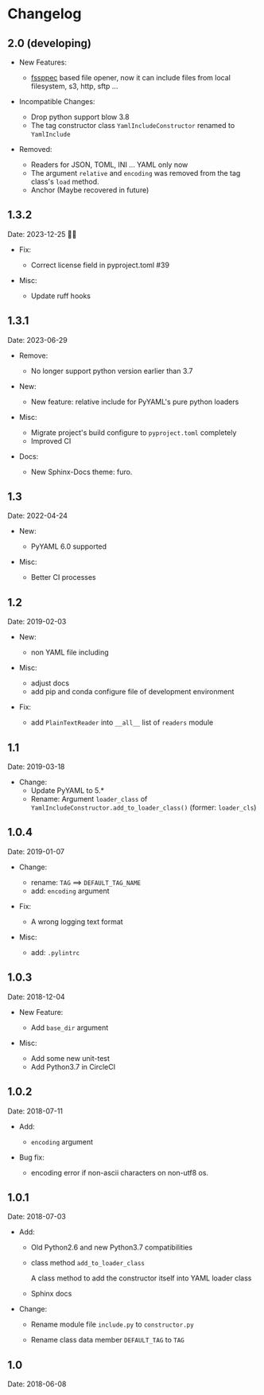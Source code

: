 # Changelog

## 2.0 (developing)

- New Features:
  - [fssppec][] based file opener, now it can include files from local filesystem, s3, http, sftp ...

- Incompatible Changes:
  - Drop python support blow 3.8
  - The tag constructor class `YamlIncludeConstructor` renamed to `YamlInclude`

- Removed:
  - Readers for JSON, TOML, INI ... YAML only now
  - The argument `relative` and `encoding`  was removed from the tag class's `load` method.
  - Anchor (Maybe recovered in future)

## 1.3.2

Date: 2023-12-25 🎅🤶

- Fix:
  - Correct license field in pyproject.toml #39

- Misc:
  - Update ruff hooks

## 1.3.1

Date: 2023-06-29

- Remove:
  - No longer support python version earlier than 3.7

- New:
  - New feature: relative include for PyYAML's pure python loaders

- Misc:
  - Migrate project's build configure to `pyproject.toml` completely
  - Improved CI

- Docs:
  - New Sphinx-Docs theme: furo.

## 1.3

Date: 2022-04-24

- New:
  - PyYAML 6.0 supported

- Misc:
  - Better CI processes

## 1.2

Date: 2019-02-03

- New:
  - non YAML file including

- Misc:
  - adjust docs
  - add pip and conda configure file of development environment

- Fix:
  - add `PlainTextReader` into `__all__` list of `readers` module

## 1.1

Date: 2019-03-18

- Change:
  - Update PyYAML to 5.*
  - Rename: Argument `loader_class` of `YamlIncludeConstructor.add_to_loader_class()` (former: `loader_cls`)

## 1.0.4

Date: 2019-01-07

- Change:

  - rename: `TAG` ==> `DEFAULT_TAG_NAME`
  - add: `encoding` argument

- Fix:

  - A wrong logging text format

- Misc:

  - add: `.pylintrc`

## 1.0.3

Date: 2018-12-04

- New Feature:

  - Add `base_dir` argument

- Misc:

  - Add some new unit-test
  - Add Python3.7 in CircleCI

## 1.0.2

Date: 2018-07-11

- Add:

  - `encoding` argument

- Bug fix:

  - encoding error if non-ascii characters on non-utf8 os.

## 1.0.1

Date: 2018-07-03

- Add:

  - Old Python2.6 and new Python3.7 compatibilities

  - class method `add_to_loader_class`

    A class method to add the constructor itself into YAML loader class

  - Sphinx docs

- Change:

  - Rename module file `include.py` to `constructor.py`

  - Rename class data member `DEFAULT_TAG` to `TAG`

## 1.0

Date: 2018-06-08

[fssppec]: https://github.com/fsspec/filesystem_spec/ "Filesystem Spec (fsspec) is a project to provide a unified pythonic interface to local, remote and embedded file systems and bytes storage."
